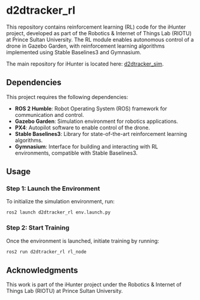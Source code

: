 # d2dtracker_rl

This repository contains reinforcement learning (RL) code for the iHunter project, developed as part of the Robotics & Internet of Things Lab (RIOTU) at Prince Sultan University. The RL module enables autonomous control of a drone in Gazebo Garden, with reinforcement learning algorithms implemented using Stable Baselines3 and Gymnasium. 

The main repository for iHunter is located here: [d2dtracker_sim](https://github.com/mzahana/d2dtracker_sim).

## Dependencies

This project requires the following dependencies:
- **ROS 2 Humble**: Robot Operating System (ROS) framework for communication and control.
- **Gazebo Garden**: Simulation environment for robotics applications.
- **PX4**: Autopilot software to enable control of the drone.
- **Stable Baselines3**: Library for state-of-the-art reinforcement learning algorithms.
- **Gymnasium**: Interface for building and interacting with RL environments, compatible with Stable Baselines3.

## Usage

### Step 1: Launch the Environment

To initialize the simulation environment, run:

```bash
ros2 launch d2dtracker_rl env.launch.py
```

### Step 2: Start Training
Once the environment is launched, initiate training by running:

```bash
ros2 run d2dtracker_rl rl_node
```

## Acknowledgments
This work is part of the iHunter project under the Robotics & Internet of Things Lab (RIOTU) at Prince Sultan University.
